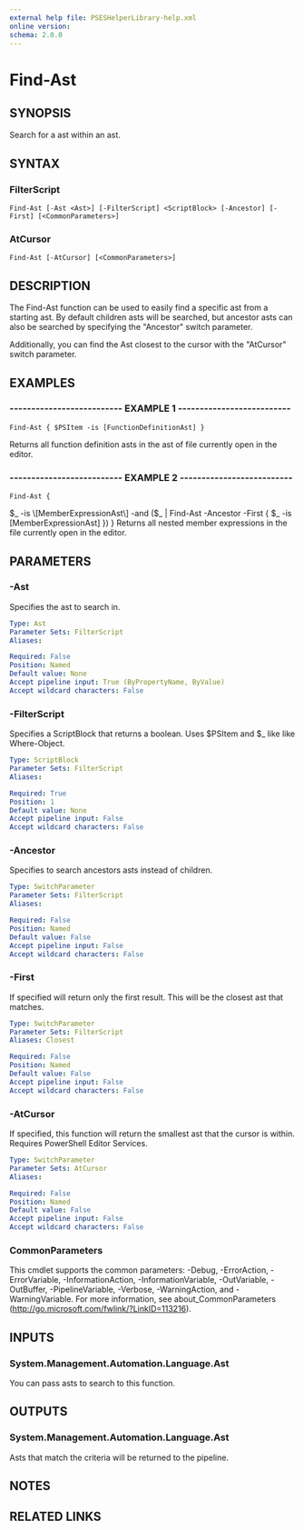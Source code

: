 ```yaml
---
external help file: PSESHelperLibrary-help.xml
online version: 
schema: 2.0.0
---
```


# Find-Ast

## SYNOPSIS
Search for a ast within an ast.

## SYNTAX

### FilterScript
```
Find-Ast [-Ast <Ast>] [-FilterScript] <ScriptBlock> [-Ancestor] [-First] [<CommonParameters>]
```

### AtCursor
```
Find-Ast [-AtCursor] [<CommonParameters>]
```

## DESCRIPTION
The Find-Ast function can be used to easily find a specific ast from a starting
ast. 
By default children asts will be searched, but ancestor asts can also be
searched by specifying the "Ancestor" switch parameter.

Additionally, you can find the Ast closest to the cursor with the "AtCursor" switch
parameter.

## EXAMPLES

### -------------------------- EXAMPLE 1 --------------------------
```
Find-Ast { $PSItem -is [FunctionDefinitionAst] }
```

Returns all function definition asts in the ast of file currently open in the editor.

### -------------------------- EXAMPLE 2 --------------------------
```
Find-Ast {
```

$_ -is \[MemberExpressionAst\] -and
    ($_ | Find-Ast -Ancestor -First { $_ -is \[MemberExpressionAst\] })
}
Returns all nested member expressions in the file currently open in the editor.

## PARAMETERS

### -Ast
Specifies the ast to search in.

```yaml
Type: Ast
Parameter Sets: FilterScript
Aliases: 

Required: False
Position: Named
Default value: None
Accept pipeline input: True (ByPropertyName, ByValue)
Accept wildcard characters: False
```

### -FilterScript
Specifies a ScriptBlock that returns a boolean.
Uses $PSItem and $_ like
like Where-Object.

```yaml
Type: ScriptBlock
Parameter Sets: FilterScript
Aliases: 

Required: True
Position: 1
Default value: None
Accept pipeline input: False
Accept wildcard characters: False
```

### -Ancestor
Specifies to search ancestors asts instead of children.

```yaml
Type: SwitchParameter
Parameter Sets: FilterScript
Aliases: 

Required: False
Position: Named
Default value: False
Accept pipeline input: False
Accept wildcard characters: False
```

### -First
If specified will return only the first result.
This will be the closest
ast that matches.

```yaml
Type: SwitchParameter
Parameter Sets: FilterScript
Aliases: Closest

Required: False
Position: Named
Default value: False
Accept pipeline input: False
Accept wildcard characters: False
```

### -AtCursor
If specified, this function will return the smallest ast that the cursor is
within.
Requires PowerShell Editor Services.

```yaml
Type: SwitchParameter
Parameter Sets: AtCursor
Aliases: 

Required: False
Position: Named
Default value: False
Accept pipeline input: False
Accept wildcard characters: False
```

### CommonParameters
This cmdlet supports the common parameters: -Debug, -ErrorAction, -ErrorVariable, -InformationAction, -InformationVariable, -OutVariable, -OutBuffer, -PipelineVariable, -Verbose, -WarningAction, and -WarningVariable. For more information, see about_CommonParameters (http://go.microsoft.com/fwlink/?LinkID=113216).

## INPUTS

### System.Management.Automation.Language.Ast
You can pass asts to search to this function.

## OUTPUTS

### System.Management.Automation.Language.Ast
Asts that match the criteria will be returned to the pipeline.

## NOTES

## RELATED LINKS

